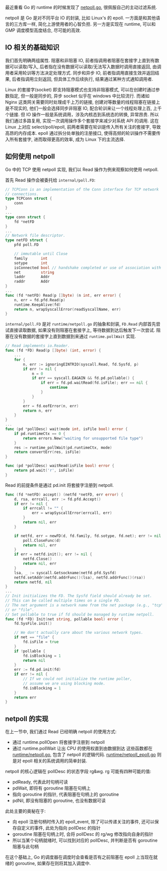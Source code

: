 最近重看 Go 的 runtime 的时候发现了
[netpoll.go](https://github.com/golang/go/blob/go1.21.1/src/runtime/netpoll.go),
很佩服自己的主动过滤系统.

netpoll 是 Go 是对不同平台 IO 的封装, 比如 Linux's 的 epoll.
一方面是和其他语言的三方库一样, 简化上游使用者的心智负担.
另一方是实现在 runtime, 可以和 GMP 调度模型高度结合, 尽可能的高效.

## IO 相关的基础知识
我们首先明确两组属性.
阻塞和非阻塞 IO, 前者指调用者阻塞在套接字上直到有数据可以读取/写入,
后者指在没有数据可以读取/无法写入数据时调用直接返回, 由调用者采用轮训等方法决定处理方式.
同步和异步 IO, 前者指调用直接生效并返回结果,
后者指调用立刻返回, 但具体工作后续执行, 结果通过某种方式通知调用者.

Linux 的套接字(socket) 即支持阻塞模式也支持非阻塞模式, 可以在创建时通过参数指定,
但一般是同步的, 异步 socket 似乎在 windows 中比较流行.
而诸如 Nginx 这类网关需要同时处理成千上万的链接, 创建对等数量的线程阻塞在链接上是不现实的,
他们一般会选择同步非阻塞 IO, 配合轮训来让一个线程处理上百, 上千个链接.
但 IO 操作一般是系统调用，涉及内核态到系统态的转换, 异常昂贵.
所以我们通过多路复用, 实现一次调用操作多个套接字来减少对系统 API 的调用.
这在 Linux 上对应 select/poll/epoll, 前两者需要在轮训是传入所有关注的套接字, 导致高昂的内存成本.
epoll 通过拆分处单独的注册接口, 使得高频的轮训操作不需要传入所有套接字, 进而取得更高的效率,
成为 Linux 下的主流选择.

## 如何使用 netpoll
Go 中的 TCP 使用 netpoll 实现, 我们以 Read 操作为例来观察如何使用 netpoll.

首先 Read 操作会被委托给 `internal/poll.FD`:
```go
// TCPConn is an implementation of the Conn interface for TCP network
// connections.
type TCPConn struct {
	conn
}
...
type conn struct {
	fd *netFD
}
...
// Network file descriptor.
type netFD struct {
	pfd poll.FD

	// immutable until Close
	family      int
	sotype      int
	isConnected bool // handshake completed or use of association with peer
	net         string
	laddr       Addr
	raddr       Addr
}
...
func (fd *netFD) Read(p []byte) (n int, err error) {
	n, err = fd.pfd.Read(p)
	runtime.KeepAlive(fd)
	return n, wrapSyscallError(readSyscallName, err)
}
```

`internal/poll.FD` 是对 `runtime/netpoll.go` 的抽象和封装,
`FD.Read` 内部首先尝试直接读取数据, 如果没有则阻塞在套接字上, 等待数据到达后触发下一次尝试.
阻塞在没有数据的套接字上直到数据到来通过 `runtime.pollWait` 实现.
```go
// Read implements io.Reader.
func (fd *FD) Read(p []byte) (int, error) {
    ...
	for {
		n, err := ignoringEINTRIO(syscall.Read, fd.Sysfd, p)
		if err != nil {
			n = 0
			if err == syscall.EAGAIN && fd.pd.pollable() {
				if err = fd.pd.waitRead(fd.isFile); err == nil {
					continue
				}
			}
		}
		err = fd.eofError(n, err)
		return n, err
	}
}
...
func (pd *pollDesc) wait(mode int, isFile bool) error {
	if pd.runtimeCtx == 0 {
		return errors.New("waiting for unsupported file type")
	}
	res := runtime_pollWait(pd.runtimeCtx, mode)
	return convertErr(res, isFile)
}

func (pd *pollDesc) waitRead(isFile bool) error {
	return pd.wait('r', isFile)
}
```

Read 的前提条件是通过 pd.init 将套接字注册到 netpoll.
```go
func (fd *netFD) accept() (netfd *netFD, err error) {
	d, rsa, errcall, err := fd.pfd.Accept()
	if err != nil {
		if errcall != "" {
			err = wrapSyscallError(errcall, err)
		}
		return nil, err
	}

	if netfd, err = newFD(d, fd.family, fd.sotype, fd.net); err != nil {
		poll.CloseFunc(d)
		return nil, err
	}
	if err = netfd.init(); err != nil {
		netfd.Close()
		return nil, err
	}
	lsa, _ := syscall.Getsockname(netfd.pfd.Sysfd)
	netfd.setAddr(netfd.addrFunc()(lsa), netfd.addrFunc()(rsa))
	return netfd, nil
}
...
// Init initializes the FD. The Sysfd field should already be set.
// This can be called multiple times on a single FD.
// The net argument is a network name from the net package (e.g., "tcp"),
// or "file".
// Set pollable to true if fd should be managed by runtime netpoll.
func (fd *FD) Init(net string, pollable bool) error {
	fd.SysFile.init()

	// We don't actually care about the various network types.
	if net == "file" {
		fd.isFile = true
	}
	if !pollable {
		fd.isBlocking = 1
		return nil
	}
	err := fd.pd.init(fd)
	if err != nil {
		// If we could not initialize the runtime poller,
		// assume we are using blocking mode.
		fd.isBlocking = 1
	}
	return err
}
```

## netpoll 的实现
在上一节中, 我们通过 Read 已经明确 netpoll 的使用方式:
- 通过 runtime.pollOpen 将套接字注册到 netpoll
- 通过 runtime.pollWait 让出 CPU 的使用权直到由数据到达
这些函数都在 [runtime/netpoll.go](https://github.com/golang/go/blob/master/src/runtime/netpoll.go), 包含了 netpoll 的逻辑代码.
[runtime/netpoll_epoll.go](https://github.com/golang/go/blob/master/src/runtime/netpoll_epoll.go) 则是对 epoll 相关的系统调用的简单封装.

netpoll 的核心逻辑在 pollDesc 的状态字段 rg&wg.
rg 可能有四种可能的值:
- pdReady, 代表此时句柄可读
- pdWait, 即将有 goroutine 阻塞在句柄上
- 指向 goroutine 的指针, 代表阻塞在句柄上的 goroutine
- pdNil, 即没有阻塞的 goroutine, 也没有数据可读

此处主要的奥秘在于:
- 向 epoll 注册句柄时传入的 epoll_event, 除了可以传递关注的事件, 还可以保存自定义的事件, 此处为指向 pollDesc 的指针
- goroutine 阻塞在句柄上时, 会将 pollDesc 的 rg/wg 修改指向自身的指针
- 所以当某个句柄就绪时, 可以找到对应的 pollDesc, 并判断是否有 goroutine 阻塞与此句柄

在这个基础上, Go 的调度器在调度时会查看是否有之前阻塞在 epoll 上当现在就绪的 goroutine, 如果存在则将其加入调度中.
